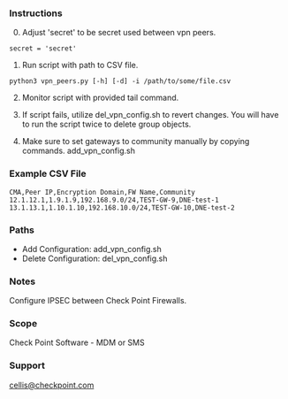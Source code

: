 ### Instructions

0. Adjust 'secret' to be secret used between vpn peers. 
```
secret = 'secret'
```

1. Run script with path to CSV file. 
```
python3 vpn_peers.py [-h] [-d] -i /path/to/some/file.csv
```

2. Monitor script with provided tail command. 

3. If script fails, utilize del_vpn_config.sh to revert changes. 
You will have to run the script twice to delete group objects. 

4. Make sure to set gateways to community manually by copying commands. 
add_vpn_config.sh

### Example CSV File
```
CMA,Peer IP,Encryption Domain,FW Name,Community
12.1.12.1,1.9.1.9,192.168.9.0/24,TEST-GW-9,DNE-test-1
13.1.13.1,1.10.1.10,192.168.10.0/24,TEST-GW-10,DNE-test-2
```

### Paths
* Add Configuration: add_vpn_config.sh
* Delete Configuration: del_vpn_config.sh

### Notes
Configure IPSEC between Check Point Firewalls. 

### Scope
Check Point Software - MDM or SMS 

### Support
cellis@checkpoint.com
